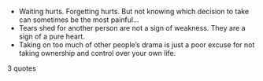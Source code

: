  - Waiting hurts. Forgetting hurts. But not knowing which decision to take can sometimes be the most painful...
 - Tears shed for another person are not a sign of weakness. They are a sign of a pure heart.
 - Taking on too much of other people’s drama is just a poor excuse for not taking ownership and control over your own life.

3 quotes